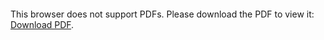 <object data="christ-in-song/CIS1908pdfs/069.pdf" type="application/pdf" width="100%" height="1024px">
    <embed src="christ-in-song/CIS1908pdfs/069.pdf">
        <p>This browser does not support PDFs. Please download the PDF to view it: <a href="christ-in-song/CIS1908pdfs/069.pdf">Download PDF</a>.</p>
    </embed>
</object>
